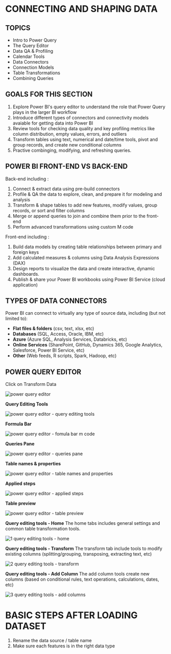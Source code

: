 # CONNECTING AND SHAPING DATA

## TOPICS

- Intro to Power Query
- The Query Editor
- Data QA & Profiling
- Calendar Tools
- Data Connectors
- Connection Models
- Table Transformations
- Combining Queries

## GOALS FOR THIS SECTION

1. Explore Power BI's query editor to understand the role that Power Query plays in the larger BI workflow
2. Introduce different types of connectors and connectivity models avaiable for getting data into Power BI
3. Review tools for checking data quality and key profiling metrics like column distribution, empty values, errors, and outliers
4. Transform tables using text, numerical and date/time tools, pivot and group records, and create new conditional columns
5. Practive combinging, modifying, and refreshing queries.


## POWER BI FRONT-END VS BACK-END

Back-end including :
1. Connect & extract data using pre-build connectors
2. Profile & QA the data to explore, clean, and prepare it for modeling and analysis
3. Transform & shape tables to add new features, modify values, group records, or sort and filter columns
4. Merge or append queries to join and combine them prior to the front-end
5. Perform advanced transformations using custom M code

Front-end including :
1. Build data models by creating table relationships between primary and foreign keys
2. Add calculated measures & columns using Data Analysis Expressions (DAX)
3. Design reports to visualize the data and create interactive, dynamic dashboards.
4. Publish & share your Power BI workbooks using Power BI Service (cloud application)

## TYPES OF DATA CONNECTORS

Power BI can connect to virtually any type of source data, including (but not limited to):
- **Flat files & folders** (csv, text, xlsx, etc)
- **Databases** (SQL, Access, Oracle, IBM, etc)
- **Azure** (Azure SQL, Analysis Services, Databricks, etc)
- **Online Services** (SharePoint, GitHub, Dynamics 365, Google Analytics, Salesforce, Power BI Service, etc)
- **Other** (Web feeds, R scripts, Spark, Hadoop, etc)

## POWER QUERY EDITOR

Click on Transform Data

![power query editor](https://github.com/anaswick/my_portfolio/assets/24541471/539b3de1-d5eb-4fed-9e59-1b07232bc551)

**Query Editing Tools**

![power query editor - query editing tools](https://github.com/anaswick/my_portfolio/assets/24541471/1e0f1784-a71d-4497-b4ab-c19003c5cce1)

**Formula Bar**

![power query editor - fomula bar m code](https://github.com/anaswick/my_portfolio/assets/24541471/e4b36b53-8128-4883-876b-aedf783901a0)

**Queries Pane**

![power query editor - queries pane](https://github.com/anaswick/my_portfolio/assets/24541471/50403cbc-0552-4ded-87c2-4837d62f32f0)

**Table names & properties**

![power query editor - table names and properties](https://github.com/anaswick/my_portfolio/assets/24541471/821fc6d7-6578-4432-89e1-2b707780cc99)

**Applied steps**

![power query editor - applied steps](https://github.com/anaswick/my_portfolio/assets/24541471/078f4227-cc7a-4034-87e5-42d3ace48f62)

**Table preview**

![power query editor - table preview](https://github.com/anaswick/my_portfolio/assets/24541471/b701b439-f6a3-41ee-8b42-b8f5ff3f5f5a)

**Query editing tools - Home**
The home tabs includes general settings and common table transformation tools.

![1 query editing tools - home](https://github.com/anaswick/my_portfolio/assets/24541471/5e498c73-5d5e-489f-9300-3e63997c483a)

**Query editing tools - Transform**
The transform tab include tools to modify existing columns (splitting/grouping, transposing, extracting text, etc)

![2 query editing tools - transform](https://github.com/anaswick/my_portfolio/assets/24541471/d3d9d50f-43fd-4aaa-8b1a-c681464bd9bc)

**Query editing tools - Add Column**
The add column tools create new columns (based on conditional rules, text operations, calculations, dates, etc)

![3 query editing tools - add columns](https://github.com/anaswick/my_portfolio/assets/24541471/5d38a0ca-e4a6-44ea-8cd8-5ec5a01ae298)

# BASIC STEPS AFTER LOADING DATASET

1. Rename the data source / table name
2. Make sure each features is in the right data type

